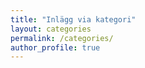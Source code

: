 ```yaml
---
title: "Inlägg via kategori"
layout: categories
permalink: /categories/
author_profile: true
---
```

